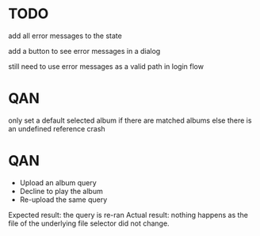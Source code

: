 # TODO

add all error messages to the state

add a button to see error messages in a dialog

still need to use error messages as a valid path in login flow

# QAN

only set a default selected album if there are matched albums else there is an undefined reference crash

# QAN

- Upload an album query
- Decline to play the album
- Re-upload the same query

Expected result: the query is re-ran
Actual result: nothing happens as the file of the underlying file selector did not change.
